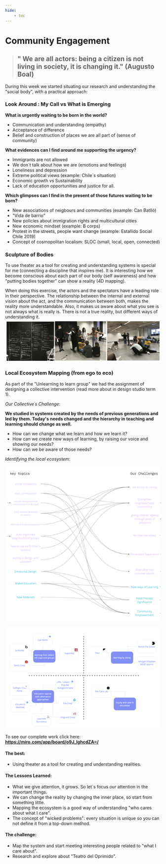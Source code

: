 ```yaml
---
hide:
    - toc
---
```


# Community Engagement

> ## " We are all actors: being a citizen is not living in society, it is changing it." (Augusto Boal)


During this week we started situating our research and understanding the "social body", with a practical approach:

### Look Around : My Call vs What is Emerging

**What is urgently waiting to be born in the world?**

- Communication and understanding (empathy)
- Acceptance of difference
- Belief and construction of places we are all part of (sense of community)

**What evidences can I find around me supporting the urgency?**

- Immigrants are not allowed
- We don´t talk about how we are (emotions and feelings)
- Loneliness and depression
- Extreme political views (example: Chile´s situation)
- Economic growth vs Sustainability
- Lack of education opportunities and justice for all.

**Which glimpses can I find in the present of those futures waiting to be born?**

- New associations of neigbours and communities (example: Can Batlló)
- "Vida de barrio"
- New policies about immigration rights and multicultural cities
- New economic mindset (example: B corps)
- Protest in the streets, people want change (example: Estallido Social Chile 2019)
- Concept of cosmopolitan localism: SLOC (small, local, open, connected)


### Sculpture of Bodies

To use theater as a tool for creating and understanding systems is special for me (connecting a discipline that inspires me). It is interesting how we become conscious about each part of our body (self awareness) and how "putting bodies together" can show a reality (4D mapping).

When doing this exercise, the actors and the spectators have a leading role in their perspective. The relationship between the internal and external vision about the act, and the communication between both, makes the reality more understandable. Also, it makes us aware about what you see is not always what is really is. There is not a true reality, but different ways of understanding it.
![](../images/week8/teatro.jpg)


### Local Ecosystem Mapping (from ego to eco)

As part of the "Unlearning to learn group" we had the assignment of designing a collective intervention (read more about in design studio term 1).

*Our Collective´s Challenge*:

**We studied in systems created by the needs of previous generations and led by them.
Today's needs changed and the hierarchy in teaching and learning should change as well.**

- How can we change what we learn and how we learn it?
- How can we create new ways of learning, by raising our voice and showing our needs?
- How can we be aware of those needs?

*Identifying the local ecosystem*:

![](../images/week8/groupchallenge.jpg)

![](../images/week8/ecosystem.jpg)

To see our complete work click here:
**<https://miro.com/app/board/o9J_lghcdZA=/>**



#### The best:
- Using theater as a tool for creating and understanding realities.

#### The Lessons Learned:
- What we give attention, it grows. So let´s focus our attention in the important things. 
- We can change the reality by changing the inner place, so start from something little.
- Mapping the ecosystem is a good way of understanding "who cares about what I care".
- The concept of "wicked problems": every situation is unique so you can not define it from a top-down method. 

#### The challenge:
- Map the system and start meeting interesting people related to "what I care about".
- Research and explore about "Teatro del Oprimido".










